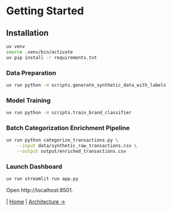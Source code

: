 # Getting Started

## Installation

```bash
uv venv
source .venv/bin/activate
uv pip install -r requirements.txt
```

### Data Preparation

```bash
uv run python -m scripts.generate_synthetic_data_with_labels
```

### Model Training

```bash
uv run python -m scripts.train_brand_classifier
```

### Batch Categorization Enrichment Pipeline

```bash
uv run python categorize_transactions.py \
    --input data/synthetic_raw_transactions.csv \
    --output output/enriched_transactions.csv
```

### Launch Dashboard

```bash
uv run streamlit run app.py
```

Open http://localhost:8501.

| [Home](index.md) | [Architecture →](architecture.md)
